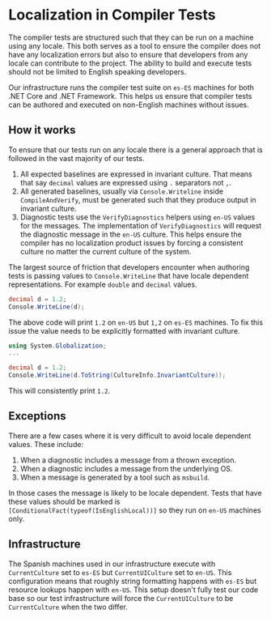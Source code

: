 Localization in Compiler Tests
===

The compiler tests are structured such that they can be run on a machine using any locale. This
both serves as a tool to ensure the compiler does not have any localization errors but also to
ensure that developers from any locale can contribute to the project. The ability to build and 
execute tests should not be limited to English speaking developers.

Our infrastructure runs the compiler test suite on `es-ES` machines for both .NET Core and .NET 
Framework. This helps us ensure that compiler tests can be authored and executed on non-English 
machines without issues.

## How it works
To ensure that our tests run on any locale there is a general approach that is followed in the vast 
majority of our tests. 

1. All expected baselines are expressed in invariant culture. That means that say `decimal` values are expressed using `.` separators not `,`.
2. All generated baselines, usually via `Console.Writeline` inside `CompileAndVerify`, must be generated such that they produce output in invariant culture.
3. Diagnostic tests use the `VerifyDiagnostics` helpers using `en-US` values for the messages. The implementation of `VerifyDiagnostics` will request the diagnostic message in the `en-US` culture. 
This helps ensure the compiler has no localization product issues by forcing a consistent culture no matter the current culture of the system.

The largest source of friction that developers encounter when authoring tests is passing values to 
`Console.WriteLine` that have locale dependent representations. For example `double` and `decimal` 
values. 

```csharp
decimal d = 1.2;
Console.WriteLine(d);
```

The above code will print `1.2` on `en-US` but `1,2` on `es-ES` machines. To fix this issue the value needs to be explicitly formatted with invariant culture.

```csharp
using System.Globalization;
...

decimal d = 1.2;
Console.WriteLine(d.ToString(CultureInfo.InvariantCulture));
```

This will consistently print `1.2`. 

## Exceptions
There are a few cases where it is very difficult to avoid locale dependent values. These include: 

1. When a diagnostic includes a message from a thrown exception. 
2. When a diagnostic includes a message from the underlying OS.
3. When a message is generated by a tool such as `msbuild`. 

In those cases the message is likely to be locale dependent. Tests that have these values should be 
marked is `[ConditionalFact(typeof(IsEnglishLocal))]` so they run on `en-US` machines only.

## Infrastructure
The Spanish machines used in our infrastructure execute with `CurrentCulture` set to `es-ES` but 
`CurrentUICulture` set to `en-US`. This configuration means that roughly string formatting happens 
with `es-ES` but resource lookups happen with `en-US`. This setup doesn't fully test our code base 
so our test infrastructure will force the `CurrentUICulture` to be `CurrentCulture` when the two
differ.
